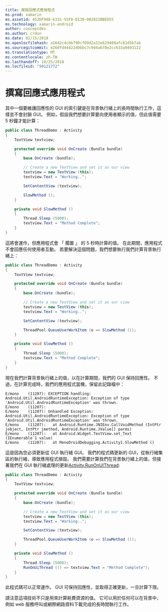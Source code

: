 ```yaml
---
title: 撰寫回應式應用程式
ms.prod: xamarin
ms.assetid: 452DF940-6331-55F0-D130-002822BBED55
ms.technology: xamarin-android
author: conceptdev
ms.author: crdun
ms.date: 02/15/2018
ms.openlocfilehash: a1642c4cbb790cf09d2a31e629408afc61d5b7ab
ms.sourcegitcommit: e268fd44422d0bbc7c944a678e2cc633a0493122
ms.translationtype: MT
ms.contentlocale: zh-TW
ms.lasthandoff: 10/25/2018
ms.locfileid: "50121772"
---
```

# <a name="writing-responsive-applications"></a>撰寫回應式應用程式

其中一個要維護回應性的 GUI 的索引鍵是在背景執行緒上的長時間執行工作，這樣並不會封鎖 GUI。 例如，假設我們想要計算要向使用者顯示的值，但此值需要 5 秒鐘才能計算：

```csharp
public class ThreadDemo : Activity
{
    TextView textview;

    protected override void OnCreate (Bundle bundle)
    {
        base.OnCreate (bundle);

        // Create a new TextView and set it as our view
        textview = new TextView (this);
        textview.Text = "Working..";

        SetContentView (textview);

        SlowMethod ();
    }

    private void SlowMethod ()
    {
        Thread.Sleep (5000);
        textview.Text = "Method Complete";
    }
}
```

這將會運作，但應用程式會 「 擱置 」 的 5 秒時計算的值。 在此期間，應用程式不會回應任何使用者互動。 若要解決這個問題，我們想要執行我們計算背景執行緒上：

```csharp
public class ThreadDemo : Activity
{
    TextView textview;

    protected override void OnCreate (Bundle bundle)
    {
        base.OnCreate (bundle);

        // Create a new TextView and set it as our view
        textview = new TextView (this);
        textview.Text = "Working..";

        SetContentView (textview);

        ThreadPool.QueueUserWorkItem (o => SlowMethod ());
    }

    private void SlowMethod ()
    {
        Thread.Sleep (5000);
        textview.Text = "Method Complete";
    }
}
```

現在我們計算背景執行緒上的值，以在計算期間，我們的 GUI 保持回應性。 不過，在計算完成時，我們的應用程式當機，保留此記錄檔中：

```shell
E/mono    (11207): EXCEPTION handling: Android.Util.AndroidRuntimeException: Exception of type 'Android.Util.AndroidRuntimeException' was thrown.
E/mono    (11207):
E/mono    (11207): Unhandled Exception: Android.Util.AndroidRuntimeException: Exception of type 'Android.Util.AndroidRuntimeException' was thrown.
E/mono    (11207):   at Android.Runtime.JNIEnv.CallVoidMethod (IntPtr jobject, IntPtr jmethod, Android.Runtime.JValue[] parms)
E/mono    (11207):   at Android.Widget.TextView.set_Text (IEnumerable`1 value)
E/mono    (11207):   at MonoDroidDebugging.Activity1.SlowMethod ()
```

這是因為您必須更新從 GUI 執行緒 GUI。 我們的程式碼更新的 GUI，從執行緒集區的執行緒，導致應用程式損毀。 我們需要計算我們在背景執行緒上的值，但接著我們在 GUI 執行緒處理的更新[Activity.RunOnUIThread](https://developer.xamarin.com/api/member/Android.App.Activity.RunOnUiThread/(System.Action)):

```csharp
public class ThreadDemo : Activity
{
    TextView textview;

    protected override void OnCreate (Bundle bundle)
    {
        base.OnCreate (bundle);

        // Create a new TextView and set it as our view
        textview = new TextView (this);
        textview.Text = "Working..";

        SetContentView (textview);

        ThreadPool.QueueUserWorkItem (o => SlowMethod ());
    }

    private void SlowMethod ()
    {
        Thread.Sleep (5000);
        RunOnUiThread (() => textview.Text = "Method Complete");
    }
}
```

此程式碼可以正常運作。 GUI 可保持回應性，並取得正確更新，一旦計算下限。

請注意這項技術不只是用來計算耗費資源的值。 它可以用於任何可以在背景中，例如 web 服務呼叫或網際網路資料下載完成的長時間執行工作。
